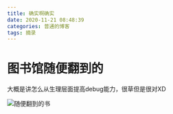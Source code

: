 ```yaml
---
title: 确实啊确实
date: 2020-11-21 08:48:39
categories: 普通的博客
tags: 摘录
---
```

# 图书馆随便翻到的

大概是讲怎么从生理层面提高debug能力，很草但是很对XD

 <img src="https://cdn.jsdelivr.net/gh/flyleeee/flyleeee.github.io/images/qq_pic_merged_1605919632266.jpg" alt="随便翻到的书" align=center />